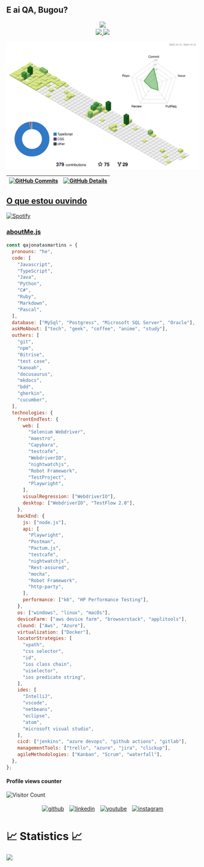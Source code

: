 ## E ai QA, Bugou?

<div align="center" width="50">
<a><img src="https://media0.giphy.com/media/7jpBG4WQHBYtQE3F5v/giphy.gif"></a> 
</div>

<div align="center">
  <a href="https://github.com/qajonatasmartins"> 
  <img height="180em" src="https://github-readme-stats-sigma-five.vercel.app/api?username=qajonatasmartins&show_icons=true&theme=dark&include_all_commits=true&count_private=true"/>
  <img height="180em" src="https://github-readme-stats-sigma-five.vercel.app/api/top-langs/?username=qajonatasmartins&layout=compact&langs_count=7&theme=dark"/>
</div>

![Status](./profile-3d-contrib/profile-green-animate.svg)

| [![GitHub Commits](http://github-profile-summary-cards.vercel.app/api/cards/productive-time?username=qajonatasmartins&theme=github_dark&utcOffset=-3)](https://github.com/qajonatasmartins/github-profile-summary-cards) | [![GitHub Details](http://github-profile-summary-cards.vercel.app/api/cards/profile-details?username=qajonatasmartins&theme=github_dark)](https://github.com/qajonatasmartins/github-profile-summary-cards) |
| ------------------------------------------------------------------------------------------------------------------------------------------------------------------------------------------------------------------ | ----------------------------------------------------------------------------------------------------------------------------------------------------------------------------------------------------- |

## O que estou ouvindo

![Spotify](https://spotify-recently-played-readme.vercel.app/api?user=12147251798)

### aboutMe.js

```javascript
const qajonatasmartins = {
  pronouns: "he",
  code: [
    "Javascript",
    "TypeScript",
    "Java",
    "Python",
    "C#",
    "Ruby",
    "Markdown",
    "Pascal",
  ],
  database: ["MySql", "Postgress", "Microsoft SQL Server", "Oracle"],
  askMeAbout: ["tech", "geek", "coffee", "anime", "study"],
  outhers: [
    "git",
    "npm",
    "Bitrise",
    "test case",
    "kanoah",
    "docusaurus",
    "mkdocs",
    "bdd",
    "gherkin",
    "cucumber",
  ],
  technologies: {
    frontEndTest: {
      web: [
        "Selenium Webdriver",
        "maestro",
        "Capybara",
        "testcafe",
        "WebdriverIO",
        "nightwatchjs",
        "Robot Framework",
        "TestProject",
        "Playwright",
      ],
      visualRegression: ["WebdriverIO"],
      desktop: ["WebdriverIO", "TestFlow 2.0"],
    },
    backEnd: {
      js: ["node.js"],
      api: [
        "Playwright",
        "Postman",
        "Pactum.js",
        "testcafe",
        "nightwatchjs",
        "Rest-assured",
        "mocha",
        "Robot Framework",
        "http-party",
      ],
      performance: ["k6", "HP Performance Testing"],
    },
    os: ["windows", "linux", "macOs"],
    deviceFarm: ["aws device farm", "browserstack", "applitools"],
    clound: ["Aws", "Azure"],
    virtualization: ["Docker"],
    locatorStrategies: [
      "xpath",
      "css selector",
      "id",
      "ios class chain",
      "uiselector",
      "ios predicate string",
    ],
    ides: [
      "IntelliJ",
      "vscode",
      "netbeans",
      "eclipse",
      "atom",
      "microsoft visual studio",
    ],
    cicd: ["jenkins", "azure devops", "github actions", "gitlab"],
    managementTools: ["trello", "azure", "jira", "clickup"],
    agileMethodologies: ["Kanban", "Scrum", "waterfall"],
  },
};
```

#### Profile views counter

![Visitor Count](https://profile-counter.glitch.me/{jonatasmfaria}/count.svg)

<p align="center">
	<a href="https://github.com/jonatasmfaria"><img alt="github" width="10%" style="padding:5px" src="https://img.icons8.com/clouds/100/000000/github.png"/></a>
	<a href="https://www.linkedin.com/in/jonatasmfaria/"><img alt="linkedin" width="10%" style="padding:5px" src="https://img.icons8.com/clouds/100/000000/linkedin.png"/></a>
	<a href="https://www.youtube.com/channel/UCD2fgVj5Yt8roBtWHXDLykg"><img alt="youtube" width="10%" style="padding:5px" src="https://img.icons8.com/clouds/344/youtube.png"/></a>
	<a href="https://www.instagram.com/qajonatasmartins/"><img alt="instagram" width="10%" style="padding:5px" src="https://img.icons8.com/clouds/100/000000/instagram.png"/></a>
</p>
  
 # 📈 Statistics 📈
![](https://komarev.com/ghpvc/?username=jonatasmfaria&color=447ff7&label=Visitor+count)
